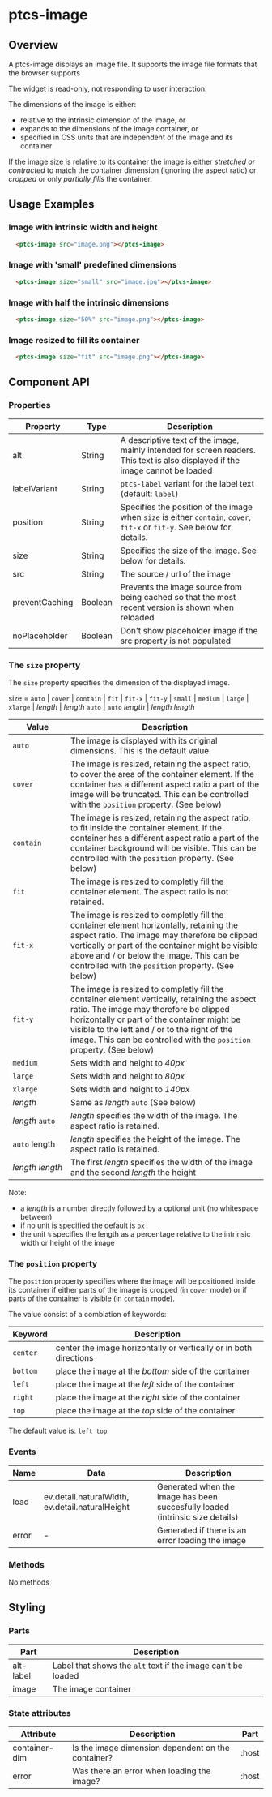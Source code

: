 # ptcs-image

## Overview

A ptcs-image displays an image file. It supports the image file formats that the browser supports

The widget is read-only, not responding to user interaction.

The dimensions of the image is either:
- relative to the intrinsic dimension of the image, or
- expands to the dimensions of the image container, or
- specified in CSS units that are independent of the image and its container


If the image size is relative to its container the image is either _stretched or contracted_ to match the container dimension (ignoring the aspect ratio) or _cropped_ or only _partially fills_ the container.


## Usage Examples

### Image with intrinsic width and height

~~~html
  <ptcs-image src="image.png"></ptcs-image>
~~~

### Image with 'small' predefined dimensions

~~~html
  <ptcs-image size="small" src="image.jpg"></ptcs-image>
~~~

### Image with half the intrinsic dimensions

~~~html
  <ptcs-image size="50%" src="image.png"></ptcs-image>
~~~

### Image resized to fill its container

~~~html
  <ptcs-image size="fit" src="image.png"></ptcs-image>
~~~

## Component API

### Properties
|Property|Type|Description|
|--------|----|-----------|
|alt|String|A descriptive text of the image, mainly intended for screen readers. This text is also displayed if the image cannot be loaded|
|labelVariant|String|`ptcs-label` variant for the label text (default: `label`)|
|position|String|Specifies the position of the image when `size` is either `contain`, `cover`, `fit-x` or `fit-y`. See below for details.|
|size|String|Specifies the size of the image. See below for details.|
|src|String|The source / url of the image|
|preventCaching|Boolean|Prevents the image source from being cached so that the most recent version is shown when reloaded|
|noPlaceholder|Boolean|Don't show placeholder image if the src property is not populated|

### The `size` property

The `size` property specifies the dimension of the displayed image.


size = `auto` | `cover` | `contain` | `fit` | `fit-x` | `fit-y` | `small` | `medium` | `large` | `xlarge` | _length_ | _length_ `auto` | `auto` _length_ | _length_ _length_


| Value | Description |
|-------|-------------|
|`auto`| The image is displayed with its original dimensions. This is the default value. |
|`cover`| The image is resized, retaining the aspect ratio, to cover the area of the container element. If the container has a different aspect ratio a part of the image will be truncated. This can be controlled with the `position` property. (See below)  |
|`contain`| The image is resized, retaining the aspect ratio, to fit inside the container element. If the container has a different aspect ratio a part of the container background will be visible. This can be controlled with the `position` property. (See below)  |
|`fit`| The image is resized to completly fill the container element. The aspect ratio is not retained.  |
|`fit-x`| The image is resized to completly fill the container element horizontally, retaining the aspect ratio. The image may therefore be clipped vertically or part of the container might be visible above and / or below the image. This can be controlled with the `position` property. (See below) |
|`fit-y`| The image is resized to completly fill the container element vertically, retaining the aspect ratio. The image may therefore be clipped horizontally or part of the container might be visible to the left and / or to the right of the image. This can be controlled with the `position` property. (See below) ||`small`| Sets width and height to _34px_
|`medium`| Sets width and height to _40px_|
|`large`| Sets width and height to _80px_|
|`xlarge`| Sets width and height to _140px_|
| _length_ | Same as _length_ `auto` (See below)|
| _length_&nbsp;`auto` | _length_ specifies the width of the image. The aspect ratio is retained. |
|`auto`&nbsp;length  | _length_ specifies the height of the image. The aspect ratio is retained. |
| _length_&nbsp;_length_ | The first _length_ specifies the width of the image and the second _length_ the height|>

Note:
- a _length_ is a number directly followed by a optional unit (no whitespace between)
- if no  unit is specified the default is `px`
- the unit `%` specifies the length as a percentage
 relative to the intrinsic width or height of the image


### The `position` property

The `position` property specifies where the image will be positioned inside its container if either parts of the image is cropped (in `cover` mode) or if parts of the container is visible (in `contain` mode).

The value consist of a combiation of keywords:

|Keyword|Description|
|-------|-----------|
|`center`|center the image horizontally or vertically or in both directions|
|`bottom`|place the image at the _bottom_ side of the container|
|`left`|place the image at the _left_ side of the container|
|`right`|place the image at the _right_ side of the container|
|`top`|place the image at the _top_ side of the container|

The default value is: `left top`

### Events

| Name | Data | Description |
|------|------|-------------|
| load | ev.detail.naturalWidth, ev.detail.naturalHeight | Generated when the image has been succesfully loaded (intrinsic size details) |
| error | - | Generated if there is an error loading the image |


### Methods

No methods

## Styling

### Parts

| Part | Description |
|------|-------------|
| alt-label | Label that shows the `alt` text if the image can't be loaded |
| image | The image container |


### State attributes

| Attribute | Description | Part |
|-----------|-------------|------|
| container-dim | Is the image dimension dependent on the container? | :host |
| error | Was there an error when loading the image? | :host |
